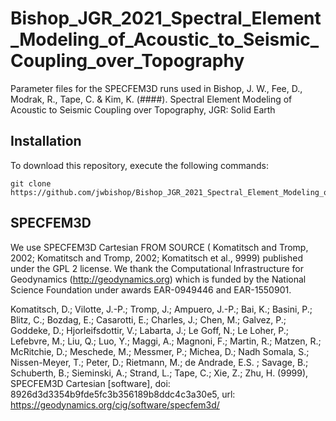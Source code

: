Bishop_JGR_2021_Spectral_Element_Modeling_of_Acoustic_to_Seismic_Coupling_over_Topography
=====================================================

Parameter files for the SPECFEM3D runs used in
Bishop, J. W., Fee, D., Modrak, R., Tape, C. & Kim, K. (####). Spectral Element Modeling of Acoustic to Seismic Coupling over Topography, JGR: Solid Earth

Installation
------------
To download this repository, execute the following commands:

```
git clone https://github.com/jwbishop/Bishop_JGR_2021_Spectral_Element_Modeling_of_Acoustic_to_Seismic_Coupling_over_Topography.git
```

SPECFEM3D
---------------------
We use SPECFEM3D Cartesian FROM SOURCE ( Komatitsch and Tromp, 2002; Komatitsch and Tromp, 2002; Komatitsch et al., 9999) published under the GPL 2 license. We thank the Computational Infrastructure for Geodynamics (http://geodynamics.org) which is funded by the National Science Foundation under awards EAR-0949446 and EAR-1550901.

Komatitsch, D.; Vilotte, J.-P.; Tromp, J.; Ampuero, J.-P.; Bai, K.; Basini, P.; Blitz, C.; Bozdag, E.; Casarotti, E.; Charles, J.; Chen, M.; Galvez, P.; Goddeke, D.; Hjorleifsdottir, V.; Labarta, J.; Le Goff, N.; Le Loher, P.; Lefebvre, M.; Liu, Q.; Luo, Y.; Maggi, A.; Magnoni, F.; Martin, R.; Matzen, R.; McRitchie, D.; Meschede, M.; Messmer, P.; Michea, D.; Nadh Somala, S.; Nissen-Meyer, T.; Peter, D.; Rietmann, M.; de Andrade, E.S. ; Savage, B.; Schuberth, B.; Sieminski, A.; Strand, L.; Tape, C.; Xie, Z.; Zhu, H. (9999), SPECFEM3D Cartesian [software], doi: 8926d3d3354b9fde5fc3b356189b8ddc4c3a30e5, url: https://geodynamics.org/cig/software/specfem3d/
